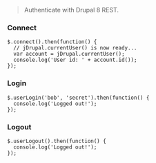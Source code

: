 > Authenticate with Drupal 8 REST.
### Connect
```
$.connect().then(function() {
  // jDrupal.currentUser() is now ready...
  var account = jDrupal.currentUser();
  console.log('User id: ' + account.id());
});
```
### Login
```
$.userLogin('bob', 'secret').then(function() {
  console.log('Logged out!');
});
```
### Logout
```
$.userLogout().then(function() {
  console.log('Logged out!');
});
```